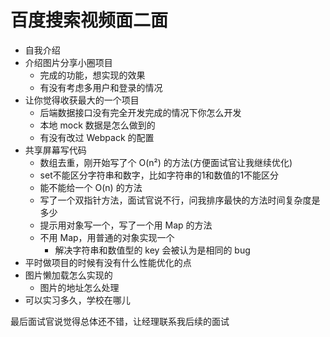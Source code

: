 # 百度搜索视频面二面  
- 自我介绍  
- 介绍图片分享小圈项目  
  - 完成的功能，想实现的效果  
  - 有没有考虑多用户和登录的情况  
- 让你觉得收获最大的一个项目  
  - 后端数据接口没有完全开发完成的情况下你怎么开发  
  - 本地 mock 数据是怎么做到的  
  - 有没有改过 Webpack 的配置  
- 共享屏幕写代码  
  - 数组去重，刚开始写了个 O(n²) 的方法(方便面试官让我继续优化)  
  - set不能区分字符串和数字，比如字符串的1和数值的1不能区分
  - 能不能给一个 O(n) 的方法  
  - 写了一个双指针方法，面试官说不行，问我排序最快的方法时间复杂度是多少  
  - 提示用对象写一个，写了一个用 Map 的方法  
  - 不用 Map，用普通的对象实现一个  
    - 解决字符串和数值型的 key 会被认为是相同的 bug  
- 平时做项目的时候有没有什么性能优化的点  
- 图片懒加载怎么实现的  
  - 图片的地址怎么处理  
- 可以实习多久，学校在哪儿  

最后面试官说觉得总体还不错，让经理联系我后续的面试  
